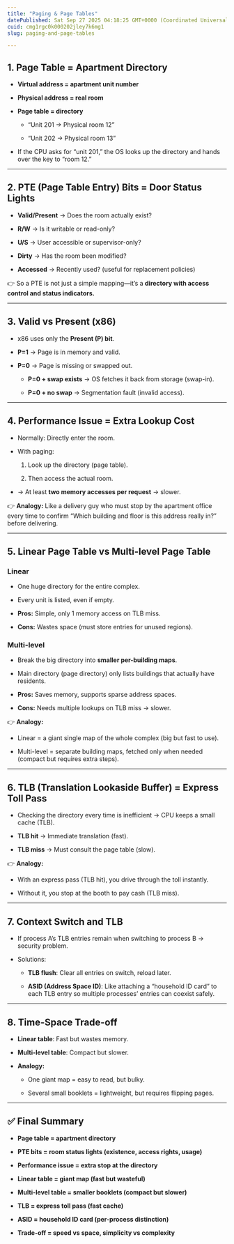 ```yaml
---
title: "Paging & Page Tables"
datePublished: Sat Sep 27 2025 04:18:25 GMT+0000 (Coordinated Universal Time)
cuid: cmg1rgc0k000202jley7k6mg1
slug: paging-and-page-tables

---
```


## 1\. Page Table = Apartment Directory

* **Virtual address = apartment unit number**
    
* **Physical address = real room**
    
* **Page table = directory**
    
    * “Unit 201 → Physical room 12”
        
    * “Unit 202 → Physical room 13”
        
* If the CPU asks for “unit 201,” the OS looks up the directory and hands over the key to “room 12.”
    

---

## 2\. PTE (Page Table Entry) Bits = Door Status Lights

* **Valid/Present** → Does the room actually exist?
    
* **R/W** → Is it writable or read-only?
    
* **U/S** → User accessible or supervisor-only?
    
* **Dirty** → Has the room been modified?
    
* **Accessed** → Recently used? (useful for replacement policies)
    

👉 So a PTE is not just a simple mapping—it’s a **directory with access control and status indicators.**

---

## 3\. Valid vs Present (x86)

* x86 uses only the **Present (P) bit**.
    
* **P=1** → Page is in memory and valid.
    
* **P=0** → Page is missing or swapped out.
    
    * **P=0 + swap exists** → OS fetches it back from storage (swap-in).
        
    * **P=0 + no swap** → Segmentation fault (invalid access).
        

---

## 4\. Performance Issue = Extra Lookup Cost

* Normally: Directly enter the room.
    
* With paging:
    
    1. Look up the directory (page table).
        
    2. Then access the actual room.
        
* → At least **two memory accesses per request** → slower.
    

👉 **Analogy:** Like a delivery guy who must stop by the apartment office every time to confirm “Which building and floor is this address really in?” before delivering.

---

## 5\. Linear Page Table vs Multi-level Page Table

### Linear

* One huge directory for the entire complex.
    
* Every unit is listed, even if empty.
    
* **Pros:** Simple, only 1 memory access on TLB miss.
    
* **Cons:** Wastes space (must store entries for unused regions).
    

### Multi-level

* Break the big directory into **smaller per-building maps**.
    
* Main directory (page directory) only lists buildings that actually have residents.
    
* **Pros:** Saves memory, supports sparse address spaces.
    
* **Cons:** Needs multiple lookups on TLB miss → slower.
    

👉 **Analogy:**

* Linear = a giant single map of the whole complex (big but fast to use).
    
* Multi-level = separate building maps, fetched only when needed (compact but requires extra steps).
    

---

## 6\. TLB (Translation Lookaside Buffer) = Express Toll Pass

* Checking the directory every time is inefficient → CPU keeps a small cache (TLB).
    
* **TLB hit** → Immediate translation (fast).
    
* **TLB miss** → Must consult the page table (slow).
    

👉 **Analogy:**

* With an express pass (TLB hit), you drive through the toll instantly.
    
* Without it, you stop at the booth to pay cash (TLB miss).
    

---

## 7\. Context Switch and TLB

* If process A’s TLB entries remain when switching to process B → security problem.
    
* Solutions:
    
    * **TLB flush**: Clear all entries on switch, reload later.
        
    * **ASID (Address Space ID)**: Like attaching a “household ID card” to each TLB entry so multiple processes’ entries can coexist safely.
        

---

## 8\. Time-Space Trade-off

* **Linear table**: Fast but wastes memory.
    
* **Multi-level table**: Compact but slower.
    
* **Analogy:**
    
    * One giant map = easy to read, but bulky.
        
    * Several small booklets = lightweight, but requires flipping pages.
        

---

## ✅ Final Summary

* **Page table = apartment directory**
    
* **PTE bits = room status lights (existence, access rights, usage)**
    
* **Performance issue = extra stop at the directory**
    
* **Linear table = giant map (fast but wasteful)**
    
* **Multi-level table = smaller booklets (compact but slower)**
    
* **TLB = express toll pass (fast cache)**
    
* **ASID = household ID card (per-process distinction)**
    
* **Trade-off = speed vs space, simplicity vs complexity**